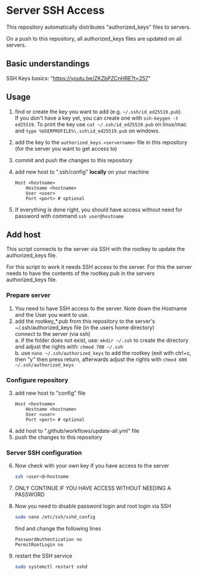 # Server SSH Access

This repository automatically distributes "authorized_keys" files to servers.

On a push to this repository, all authorized_keys files are updated on all servers.

## Basic understandings

SSH Keys basics: "https://youtu.be/ZKZbPZCnHRE?t=257"

## Usage

1. find or create the key you want to add (e.g. `~/.ssh/id_ed25519.pub`).  
    If you don't have a key yet, you can create one with `ssh-keygen -t ed25519`.
    To print the key use `cat ~/.ssh/id_ed25519.pub` on linux/mac and `type %USERPROFILE%\.ssh\id_ed25519.pub` on windows.
2. add the key to the `authorized_keys.<servername>` file in this repository (for the server you want to get access to)
3. commit and push the changes to this repository

4. add new host to ".ssh/config" **locally** on your machine
    ```sshconfig
    Host <hostname>
        Hostname <hostname>
        User <user>
        Port <port> # optional
    ```
5. If everything is done right, you should have access without need for password with command
   `ssh user@hostname`

## Add host

This script connects to the server via SSH with the rootkey to update the authorized_keys file.

For this script to work it needs SSH access to the server. For this the server needs to have the contents of the rootkey.pub in the servers authorized_keys file.

### Prepare server

1. You need to have SSH access to the server. Note down the Hostname and the User you want to use.
2. add the rootkey_*.pub from this repository to the server's ~/.ssh/authorized_keys file (in the users home directory)  
   connect to the server (via ssh)  
   a. if the folder does not exist, use: `mkdir ~/.ssh` to create the directory and adjust the rights with: `chmod 700 ~/.ssh`  
   b. use `nano ~/.ssh/authorized_keys` to add the rootkey (exit with ctrl+c, then "y" then press return, afterwards adjust the rights with `chmod 600 ~/.ssh/authorized_keys`

### Configure repository

3. add new host to "config" file
    ```sshconfig
    Host <hostname>
        Hostname <hostname>
        User <user>
        Port <port> # optional
    ```
4. add host to ".github/workflows/update-all.yml" file
5. push the changes to this repository

### Server SSH configuration

6. Now check with your own key if you have access to the server
    ```bash
    ssh <user>@<hostname
    ```
7. ONLY CONTINUE IF YOU HAVE ACCESS WITHOUT NEEDING A PASSWORD
8. Now you need to disable password login and root login via SSH
    ```bash
    sudo nano /etc/ssh/sshd_config
    ```
    find and change the following lines
    ```sshd_config
    PasswordAuthentication no
    PermitRootLogin no
    ```

9. restart the SSH service
    ```bash
    sudo systemctl restart sshd
    ```
